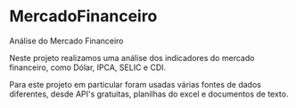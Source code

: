 # MercadoFinanceiro
Análise do Mercado Financeiro

Neste projeto realizamos uma análise dos indicadores do mercado financeiro, como Dólar, IPCA, SELIC e CDI.

Para este projeto em particular foram usadas várias fontes de dados diferentes, desde API's gratuitas, planilhas do excel e documentos de texto.
